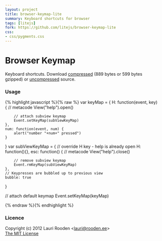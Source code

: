 ```yaml
---                                                                             
layout: project                                                                 
title: browser-keymap-lite
summary: Keyboard shortcuts for browser
tags: [litejs]                                                                    
fork: https://github.com/litejs/browser-keymap-lite
css:                                                                            
- css/pygments.css                                                              
---                                                                             
```


[1]: https://raw.github.com/litejs/browser-keymap-lite/master/min.js
[2]: https://raw.github.com/litejs/browser-keymap-lite/master/browser-keymap-lite.js


Browser Keymap
==============

Keyboard shortcuts.
Download [compressed][1] 
(889 bytes or 599 bytes gzipped)
or [uncompressed][2] source.


### Usage

{% highlight javascript %}{% raw %}
var keyMap = {
	H: function(event, key) {
		// metacode
		View("help").open()

		// attach subview keymap
		Event.setKeyMap(subViewKeyMap)
	},
	num: function(event, num) {
		alert("number "+num+" pressed")
	}
}
var subViewKeyMap = {
	// override H key - help is already open
	H: function(){},
	esc: function() {
		// metacode
		View("help").close()

		// remove subview keymap
		Event.rmKeyMap(subViewKeyMap)
	},
	// Keypresses are bubbled up to previous view
	bubble: true
}

// attach default keymap
Event.setKeyMap(keyMap)

{% endraw %}{% endhighlight %}


### Licence

Copyright (c) 2012 Lauri Rooden &lt;lauri@rooden.ee&gt;  
[The MIT License](http://lauri.rooden.ee/mit-license.txt)


